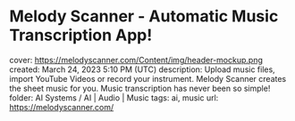 # Melody Scanner - Automatic Music Transcription App!

cover: https://melodyscanner.com/Content/img/header-mockup.png
created: March 24, 2023 5:10 PM (UTC)
description: Upload music files, import YouTube Videos or record your instrument. Melody Scanner creates the sheet music for you. Music transcription has never been so simple!
folder: AI Systems / AI | Audio | Music
tags: ai, music
url: https://melodyscanner.com/
